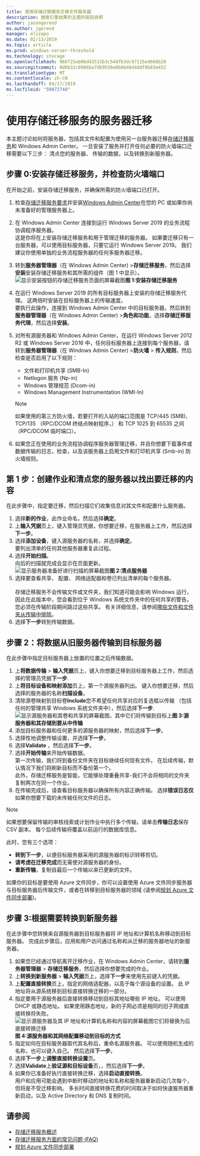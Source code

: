 ```yaml
---
title: 使用存储迁移服务迁移文件服务器
description: 搜索引擎结果的主题的简短说明
author: jasongerend
ms.author: jgerend
manager: elizapo
ms.date: 02/13/2019
ms.topic: article
ms.prod: windows-server-threshold
ms.technology: storage
ms.openlocfilehash: 966f25eb0bd43513b3c544fb3dc97115ed668b28
ms.sourcegitcommit: 0d0b32c8986ba7db9536e0b8648d4ddf9b03e452
ms.translationtype: MT
ms.contentlocale: zh-CN
ms.lasthandoff: 04/17/2019
ms.locfileid: "59872748"
---
```

# <a name="use-storage-migration-service-to-migrate-a-server"></a>使用存储迁移服务的服务器迁移

本主题讨论如何将服务器，包括其文件和配置为使用另一台服务器迁移[存储迁移服务](overview.md)和 Windows Admin Center。 一旦安装了服务并打开任何必要的防火墙端口迁移需要以下三步： 清点您的服务器、 传输的数据，以及转换到新服务器。

## <a name="step-0-install-storage-migration-service-and-check-firewall-ports"></a>步骤 0:安装存储迁移服务，并检查防火墙端口

在开始之前，安装存储迁移服务，并确保所需的防火墙端口已打开。

1. 检查[存储迁移服务要求](overview.md#requirements)并安装[Windows Admin Center](../../manage/windows-admin-center/understand/windows-admin-center.md)在您的 PC 或如果你尚未准备好的管理服务器上。
2. 在 Windows Admin Center 连接到运行 Windows Server 2019 的业务流程协调程序服务器。 <br>这是你将在上安装存储迁移服务和用于管理迁移的服务器。 如果要迁移只有一台服务器，可以使用目标服务器，只要它运行 Windows Server 2019。 我们建议你使用单独的业务流程服务器的任何多服务器迁移。
1. 转到**服务器管理器**（在 Windows Admin Center) >**存储迁移服务**，然后选择**安装**安装存储迁移服务和其所需的组件（图 1 中显示）。
    ![显示安装按钮的存储迁移服务页面的屏幕截图](media/migrate/install.png)**图 1:安装存储迁移服务**
1. 在运行 Windows Server 2019 的所有目标服务器上安装的存储迁移服务代理。 这两倍时安装在目标服务器上的传输速度。 <br>要执行此操作，连接到 Windows Admin Center 中的目标服务器，然后转到**服务器管理器**（在 Windows Admin Center) >**角色和功能**，选择**存储迁移服务代理**，然后选择**安装**。
1. 对所有源服务器和 Windows Admin Center，在运行 Windows Server 2012 R2 或 Windows Server 2016 中，任何目标服务器上连接到每个服务器，请转到**服务器管理器**（在 Windows Admin Center) >**防火墙**  > **传入规则**，然后检查是否启用了以下规则：
    - 文件和打印机共享 (SMB-In)
    - Netlogon 服务 (Np-in)
    - Windows 管理规范 (Dcom-in)
    - Windows Management Instrumentation (WMI-In)

   > [!NOTE]
   > 如果使用的第三方防火墙，若要打开的入站的端口范围是 TCP/445 (SMB)、 TCP/135 （RPC/DCOM 终结点映射程序，） 和 TCP 1025 到 65535 之间 （RPC/DCOM 临时端口）。

1. 如果您正在使用的业务流程协调程序服务器管理迁移，并且你想要下载事件或数据传输的日志，检查，以及该服务器上启用文件和打印机共享 (Smb-in) 防火墙规则。

## <a name="step-1-create-a-job-and-inventory-your-servers-to-figure-out-what-to-migrate"></a>第 1 步：创建作业和清点您的服务器以找出要迁移的内容

在此步骤中，指定要迁移，然后扫描它们收集信息对其文件和配置什么服务器。

1. 选择**新的作业**，此作业命名，然后选择**确定**。
1. 上**输入凭据**页上，键入管理员凭据，你想要迁移，在服务器上工作，然后选择**下一步**。
1. 选择**添加设备**，键入源服务器的名称，并选择**确定**。 <br>要列出清单的任何其他服务器重复此过程。
1. 选择**开始扫描**。<br>向后的扫描就完成会显示在页面更新。
    ![显示服务器准备好进行扫描的屏幕截图](media/migrate/inventory.png)**图 2:清点服务器**
1. 选择要查看共享、 配置、 网络适配器和卷已列出清单的每个服务器。 <br><br>存储迁移服务不会传输文件或文件夹，我们知道可能会影响 Windows 运行，因此在此版本中，您会看到位于 Windows 系统文件夹中的任何共享的警告。 您必须在传输阶段期间跳过这些共享。 有关详细信息，请参阅[哪些文件和文件夹从传输中排除](faq.md#excluded-files)。
1. 选择**下一步**转到传输数据。

## <a name="step-2-transfer-data-from-your-old-servers-to-the-destination-servers"></a>步骤 2：将数据从旧服务器传输到目标服务器

在此步骤中指定目标服务器上放置的位置之后传输数据。

 1. 上**将数据传输** > **输入凭据**页上，键入你想要迁移到目标服务器上工作，然后选择的管理员凭据**下一步**.
 1. 上**将目标设备和映射添加**页上，第一个源服务器列出。 键入你想要迁移，然后选择的服务器的名称**扫描设备**。
 1. 清除源卷映射到目标卷**Include**您不希望任何共享对应的复选框以传输 （包括任何的管理共享 Windows 系统文件夹中），然后选择**下一步**.
    ![显示源服务器和其卷和共享的屏幕截图，其中它们将传输到目标上](media/migrate/transfer.png)**图 3:源服务器和其存储到要从中传输**
 1. 添加目标服务器和任何更多的源服务器的映射，然后选择**下一步**。
 1. 选择性地调整传输设置，并选择**下一步**。
 1. 选择**Validate** ，然后选择**下一步**。
 1. 选择**开始传输**来开始传输数据。<br>第一次传输，我们将到备份文件夹在目标继续任何现有文件。 在后续传输，默认情况下我们将刷新目标而不备份第一个。 <br>此外，存储迁移服务是智能，它能够处理重叠共享-我们不会将相同的文件夹复制两次在同一个作业。
 1. 在传输完成后，请查看目标服务器以确保所有内容正确传输。 选择**错误日志仅**如果你想要下载的未传输任何文件的日志。

  > [!NOTE]
  > 如果想要保留传输的审核线索或计划作业中执行多个传输，请单击**传输日志**保存 CSV 副本。 每个后续传输将覆盖以前运行的数据库信息。 

此时，您有三个选项：

- **转到下一步**，以便目标服务器采用的源服务器的标识转移剪切。
- **请考虑在迁移完成**而无需使对源服务器的身份。
- **重新传输**，复制自最后一个传输以来已更新的文件。

如果你的目标是要使用 Azure 文件同步，你可以设置使用 Azure 文件同步服务器与目标服务器后传输文件，或者在转移到目标服务器的领域 (请参阅[规划 Azure 文件同步部署](https://docs.microsoft.com/azure/storage/files/storage-sync-files-planning))。

## <a name="step-3-optionally-cut-over-to-the-new-servers"></a>步骤 3:根据需要转换到新服务器

在此步骤中您转换来自源服务器到目标服务器将 IP 地址和计算机名称移动到目标服务器。 完成此步骤后，应用和用户访问通过名称和从迁移的服务器地址的新服务器。

 1. 如果您已经通过导航离开迁移作业，在 Windows Admin Center，请转到**服务器管理器** > **存储迁移服务**，然后选择你想要完成的作业。 
 1. 上**转换到新服务器** > **输入凭据**页上，选择**下一步**来使用先前键入的凭据。
 1. 上**配置直接转换**页上，指定的网络适配器，以高于每个源设备的设置。 此 IP 地址将从源系统移到目标直接转换迁移的一部分。
 1. 指定要用于源服务器后直接转换移动到目标其地址哪些 IP 地址。 可以使用 DHCP 或静态地址。 如果使用静态地址，新的子网必须是相同的旧子网或直接转换将失败。
    ![显示源服务器及其 IP 地址和计算机名称和内容的屏幕截图它们将替换为后直接转换迁移](media/migrate/cutover.png)
    **图 4:源服务器和其网络配置移动到目标的方式**
 1. 指定如何在目标服务器取代其名称后，重命名源服务器。 可以使用随机生成的名称，也可以键入自己。 然后选择**下一步**。
 1. 选择**下一步**上**调整直接转换设置**页。
 1. 选择**Validate**上**验证源和目标设备**页，，然后选择**下一步**。
 1. 如果你已准备好执行直接转换迁移，选择**启动直接转换**。 <br>用户和应用可能会遇到中断时移动的地址和名称和服务器重新启动几次每个，但将是不受迁移影响。 多长时间直接转换花费的时间取决于如何快速服务器重新启动，以及 Active Directory 和 DNS 复制时间。

## <a name="see-also"></a>请参阅

- [存储迁移服务概述](overview.md)
- [存储迁移服务方面的常见问题 (FAQ)](faq.md)
- [规划 Azure 文件同步部署](https://docs.microsoft.com/azure/storage/files/storage-sync-files-planning)
